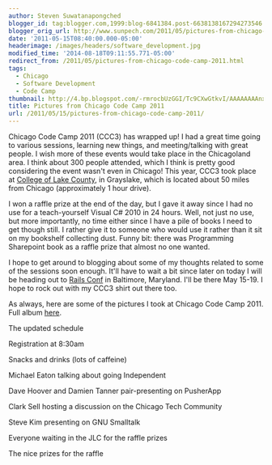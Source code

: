 ```yaml
---
author: Steven Suwatanapongched
blogger_id: tag:blogger.com,1999:blog-6841384.post-6638138167294273546
blogger_orig_url: http://www.sunpech.com/2011/05/pictures-from-chicago-code-camp-2011.html
date: '2011-05-15T08:40:00.000-05:00'
headerimage: /images/headers/software_development.jpg
modified_time: '2014-08-18T09:11:55.771-05:00'
redirect_from: /2011/05/pictures-from-chicago-code-camp-2011.html
tags:
  - Chicago
  - Software Development
  - Code Camp
thumbnail: http://4.bp.blogspot.com/-rmrocbUzGGI/Tc9CXwGtkvI/AAAAAAAAnxQ/FCmoXpNe_bM/s600/2011-05-14+at+08-29-25.jpg
title: Pictures from Chicago Code Camp 2011
url: /2011/05/15/pictures-from-chicago-code-camp-2011/
---
```



Chicago Code Camp 2011 (CCC3) has wrapped up! I had a great time going to various sessions, learning new things, and meeting/talking with great people. I wish more of these events would take place in the Chicagoland area. I think about 300 people attended, which I think is pretty good considering the event wasn't even in Chicago! This year, CCC3 took place at <a href="http://www.clcillinois.edu/">College of Lake County</a>, in Grayslake, which is located about 50 miles from Chicago (approximately 1 hour drive).

I won a raffle prize at the end of the day, but I gave it away since I had no use for a teach-yourself Visual C# 2010 in 24 hours. Well, not just no use, but more importantly, no time either since I have a pile of books I need to get though still. I rather give it to someone who would use it rather than it sit on my bookshelf collecting dust. Funny bit: there was Programming Sharepoint book as a raffle prize that almost no one wanted.


I hope to get around to blogging about some of my thoughts related to some of the sessions soon enough. It'll have to wait a bit since later on today I will be heading out to <a href="http://www.railsconf.com/">Rails Conf</a> in Baltimore, Maryland. I'll be there May 15-19. I hope to rock out with my CCC3 shirt out there too.

As always, here are some of the pictures I took at Chicago Code Camp 2011. Full album <a href="https://picasaweb.google.com/101693597219413173200/2011ChicagoCodeCamp">here</a>.

The updated schedule
<a href="http://4.bp.blogspot.com/-rmrocbUzGGI/Tc9CXwGtkvI/AAAAAAAAnxQ/FCmoXpNe_bM/s600/2011-05-14+at+08-29-25.jpg" alt="" ><img   border="0" src="http://4.bp.blogspot.com/-rmrocbUzGGI/Tc9CXwGtkvI/AAAAAAAAnxQ/FCmoXpNe_bM/s400/2011-05-14+at+08-29-25.jpg" alt=""   /></a>

Registration at 8:30am
<a href="http://3.bp.blogspot.com/-bsxXq7sslRg/Tc9CYVIj5kI/AAAAAAAAnxY/G1Hu51H3Hw8/s600/2011-05-14+at+08-30-07.jpg" alt="" ><img   border="0" src="http://3.bp.blogspot.com/-bsxXq7sslRg/Tc9CYVIj5kI/AAAAAAAAnxY/G1Hu51H3Hw8/s400/2011-05-14+at+08-30-07.jpg" alt=""   /></a>

Snacks and drinks (lots of caffeine)
<a href="http://2.bp.blogspot.com/-g74iXwW2v_s/Tc9CY0d9TrI/AAAAAAAAnxg/1FeeLZ4MOac/s600/2011-05-14+at+08-31-02.jpg" alt="" ><img   border="0" src="http://2.bp.blogspot.com/-g74iXwW2v_s/Tc9CY0d9TrI/AAAAAAAAnxg/1FeeLZ4MOac/s400/2011-05-14+at+08-31-02.jpg" alt=""   /></a>

Michael Eaton talking about going Independent
<a href="http://2.bp.blogspot.com/-qF0ZcGQN8E0/Tc_R6YvnNHI/AAAAAAAAn8U/Vw6WFBOsAPk/s600/IMG_20110514_092811.jpg" alt="" ><img   border="0" src="http://2.bp.blogspot.com/-qF0ZcGQN8E0/Tc_R6YvnNHI/AAAAAAAAn8U/Vw6WFBOsAPk/s400/IMG_20110514_092811.jpg" alt=""  /></a>

Dave Hoover and Damien Tanner pair-presenting on PusherApp
<a href="http://2.bp.blogspot.com/-H0CQzBPx2gk/Tc9Cb7SdwDI/AAAAAAAAnys/gk3b7TAg9Yg/s600/2011-05-14+at+12-44-57.jpg" alt="" ><img   border="0" src="http://2.bp.blogspot.com/-H0CQzBPx2gk/Tc9Cb7SdwDI/AAAAAAAAnys/gk3b7TAg9Yg/s400/2011-05-14+at+12-44-57.jpg" alt=""   /></a>

Clark Sell hosting a discussion on the Chicago Tech Community
<a href="http://3.bp.blogspot.com/-x_sA8jM70lU/Tc9Cdckrp5I/AAAAAAAAnzM/ec0XexE2NnY/s600/2011-05-14+at+14-04-22.jpg" alt="" ><img   border="0" src="http://3.bp.blogspot.com/-x_sA8jM70lU/Tc9Cdckrp5I/AAAAAAAAnzM/ec0XexE2NnY/s400/2011-05-14+at+14-04-22.jpg" alt=""   /></a>

Steve Kim presenting on GNU Smalltalk
<a href="http://1.bp.blogspot.com/-TS25xncE7Qo/Tc_R7Z8rLyI/AAAAAAAAn8s/GHn9maKTlKQ/s600/IMG_20110514_150149.jpg" alt="" ><img   border="0" src="http://1.bp.blogspot.com/-TS25xncE7Qo/Tc_R7Z8rLyI/AAAAAAAAn8s/GHn9maKTlKQ/s400/IMG_20110514_150149.jpg" alt="" /></a>

Everyone waiting in the JLC for the raffle prizes
<a href="http://2.bp.blogspot.com/-v7cxrNsePEc/Tc9Cexci5PI/AAAAAAAAnzw/ZGk606VeT8o/s600/2011-05-14+at+16-15-31.jpg" alt="" ><img   border="0" src="http://2.bp.blogspot.com/-v7cxrNsePEc/Tc9Cexci5PI/AAAAAAAAnzw/ZGk606VeT8o/s400/2011-05-14+at+16-15-31.jpg" alt=""   /></a>

The nice prizes for the raffle
<a href="http://3.bp.blogspot.com/-yQQdSlYPT3g/Tc9ChVq1mmI/AAAAAAAAn00/Ue3bjxKK8GI/s600/2011-05-14+at+16-33-45.jpg" alt="" ><img   border="0" src="http://3.bp.blogspot.com/-yQQdSlYPT3g/Tc9ChVq1mmI/AAAAAAAAn00/Ue3bjxKK8GI/s400/2011-05-14+at+16-33-45.jpg" alt=""   /></a>